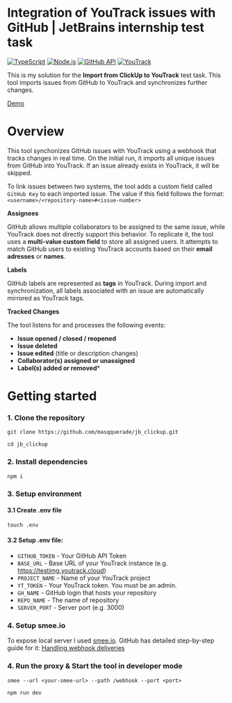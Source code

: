 # Integration of YouTrack issues with GitHub | JetBrains internship test task
[![TypeScript](https://img.shields.io/badge/TypeScript-5.x-blue)](#)
[![Node.js](https://img.shields.io/badge/Node.js-18%2B-green)](#)
[![GitHub API](https://img.shields.io/badge/GitHub-REST%20API-black)](#)
[![YouTrack](https://img.shields.io/badge/YouTrack-REST%20API-purple)](#)

This is my solution for the **Import from ClickUp to YouTrack** test task. This tool imports issues from GitHub to YouTrack and synchronizes further changes.

[Demo](https://youtu.be/ZjaPEp95DzY)

# Overview
This tool synchonizes GitHub issues with YouTrack using a webhook that tracks changes in real time.
On the initial run, it imports all unique issues from GitHub into YouTrack.
If an issue already exists in YouTrack, it will be skipped.

To link issues between two systems, the tool adds a custom field called `GitHub Key` to each imported issue. The value if this field follows the format: `<username>/<repository-name>#<issue-number>`

**Assignees**

GitHub allows multiple collaborators to be assigned to the same issue, while YouTrack does not directly support this behavior. To replicate it, the tool uses a **multi-value custom field** to store all assigned users. It attempts to match GitHub users to existing YouTrack accounts based on their **email adresses** or **names**.

**Labels**

GitHub labels are represented as **tags** in YouTrack. During import and synchronization, all labels associated with an issue are automatically mirrored as YouTrack tags.

**Tracked Changes**

The tool listens for and processes the following events:

- **Issue opened / closed / reopened**
- **Issue deleted**
- **Issue edited** (title or description changes)
- **Collaborator(s) assigned or unassigned**
- **Label(s) added or removed***

# Getting started
### 1. Clone the repository
`git clone https://github.com/masqquerade/jb_clickup.git`

`cd jb_clickup`

### 2. Install dependencies
`npm i`

### 3. Setup environment
#### 3.1 Create .env file
`touch .env`

#### 3.2 Setup .env file:
- `GITHUB_TOKEN` - Your GitHub API Token
- `BASE_URL` - Base URL of your YouTrack instance (e.g. https://testimg.youtrack.cloud)
- `PROJECT_NAME` - Name of your YouTrack project
- `YT_TOKEN` - Your YouTrack token. You must be an admin.
- `GH_NAME` - GitHub login that hosts your repository
- `REPO_NAME` - The name of repository
- `SERVER_PORT` - Server port (e.g. 3000)

### 4. Setup smee.io
To expose local server I used [smee.io](https://smee.io/). 
GitHub has detailed step-by-step guide for it: [Handling webhook deliveries](https://docs.github.com/en/webhooks/using-webhooks/handling-webhook-deliveries)

### 4. Run the proxy & Start the tool in developer mode
`smee --url <your-smee-url> --path /webhook --port <port>`

`npm run dev`
